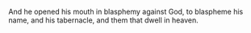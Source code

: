 And he opened his mouth in blasphemy against God, to blaspheme his name, and his tabernacle, and them that dwell in heaven.
